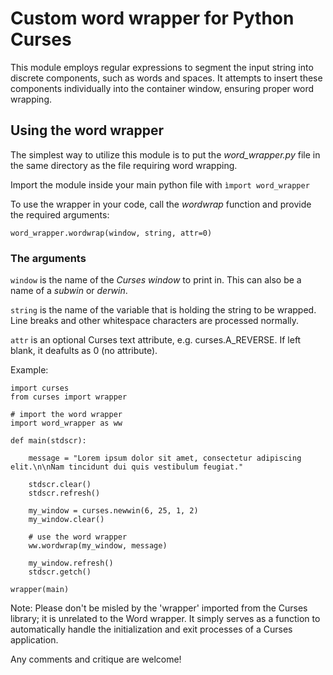 # Custom word wrapper for Python Curses

This module employs regular expressions to segment the input string into discrete components, such as words and spaces. It attempts to insert these components individually into the container window, ensuring proper word wrapping.

## Using the word wrapper

The simplest way to utilize this module is to put the _word_wrapper.py_ file in the same directory as the file requiring word wrapping.

Import the module inside your main python file with `ìmport word_wrapper`

To use the wrapper in your code, call the _wordwrap_ function and provide the required arguments: 

`word_wrapper.wordwrap(window, string, attr=0)`

### The arguments

`window` is the name of the _Curses window_ to print in. This can also be a name of a _subwin_ or _derwin_.

`string` is the name of the variable that is holding the string to be wrapped. Line breaks and other whitespace characters are processed normally.

`attr` is an optional Curses text attribute, e.g. curses.A_REVERSE. If left blank, it deafults as 0 (no attribute).

Example:
```
import curses
from curses import wrapper

# import the word wrapper
import word_wrapper as ww

def main(stdscr):

    message = "Lorem ipsum dolor sit amet, consectetur adipiscing elit.\n\nNam tincidunt dui quis vestibulum feugiat."

    stdscr.clear()
    stdscr.refresh()

    my_window = curses.newwin(6, 25, 1, 2)
    my_window.clear()

    # use the word wrapper
    ww.wordwrap(my_window, message)

    my_window.refresh()
    stdscr.getch()

wrapper(main)
```
Note: Please don't be misled by the 'wrapper' imported from the Curses library; it is unrelated to the Word wrapper. It simply serves as a function to automatically handle the initialization and exit processes of a Curses application.

Any comments and critique are welcome!
